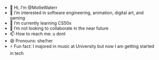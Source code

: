 - 👋 Hi, I’m @MollieWaterr
- 👀 I’m interested in software engineering, animation, digital art, and gaming
- 🌱 I’m currently learning CS50x
- 💞️ I’m not looking to collaborate in the near future
- 📫 How to reach me: u dont
- 😄 Pronouns: she/her
- ⚡ Fun fact: I majored in music at University but now I am getting started in tech

<!---
MollieWaterr/MollieWaterr is a ✨ special ✨ repository because its `README.md` (this file) appears on your GitHub profile.
You can click the Preview link to take a look at your changes.
--->
